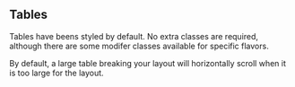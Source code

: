 ## Tables

Tables have beens styled by default. No extra classes are required, although there are some modifer classes available for specific flavors.

By default, a large table breaking your layout will horizontally scroll when it is too large for the layout.